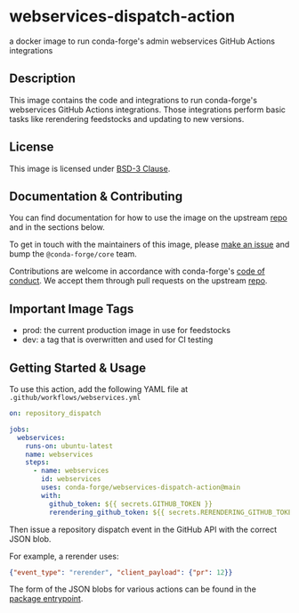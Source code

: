 # webservices-dispatch-action

a docker image to run conda-forge's admin webservices GitHub Actions integrations

## Description

This image contains the code and integrations to run conda-forge's webservices GitHub Actions
integrations. Those integrations perform basic tasks like rerendering feedstocks and updating
to new versions.

## License

This image is licensed under [BSD-3 Clause](https://github.com/conda-forge/webservices-dispatch-action/blob/main/LICENSE).

## Documentation & Contributing

You can find documentation for how to use the image on the
upstream [repo](https://github.com/conda-forge/webservices-dispatch-action) and in the sections below.

To get in touch with the maintainers of this image, please [make an issue](https://github.com/conda-forge/webservices-dispatch-action/issues/new/choose)
and bump the `@conda-forge/core` team.

Contributions are welcome in accordance
with conda-forge's [code of conduct](https://conda-forge.org/community/code-of-conduct/). We accept them through pull requests on the
upstream [repo](https://github.com/conda-forge/webservices-dispatch-action/compare).

## Important Image Tags

- prod: the current production image in use for feedstocks
- dev: a tag that is overwritten and used for CI testing

## Getting Started & Usage

To use this action, add the following YAML file at `.github/workflows/webservices.yml`

```yaml
on: repository_dispatch

jobs:
  webservices:
    runs-on: ubuntu-latest
    name: webservices
    steps:
      - name: webservices
        id: webservices
        uses: conda-forge/webservices-dispatch-action@main
        with:
          github_token: ${{ secrets.GITHUB_TOKEN }}
          rerendering_github_token: ${{ secrets.RERENDERING_GITHUB_TOKEN }}
```

Then issue a repository dispatch event in the GitHub API with the correct JSON blob.

For example, a rerender uses:

```json
{"event_type": "rerender", "client_payload": {"pr": 12}}
```

The form of the JSON blobs for various actions can be found in
the [package entrypoint](https://github.com/conda-forge/webservices-dispatch-action/blob/main/webservices_dispatch_action/__main__.py).
